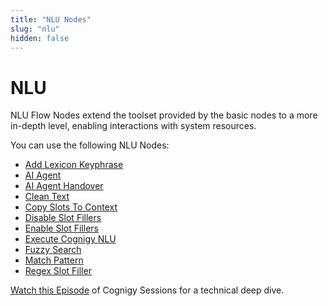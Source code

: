 ```yaml
---
title: "NLU Nodes" 
slug: "nlu" 
hidden: false 
---
```


# NLU

NLU Flow Nodes extend the toolset provided by the basic nodes to a more in-depth level, enabling interactions with system resources.

You can use the following NLU Nodes:

- [Add Lexicon Keyphrase](add-lexicon-keyphrase.md)
- [AI Agent](ai-agent.md)
- [AI Agent Handover](ai-agent-handover.md)
- [Clean Text](clean-text.md)
- [Copy Slots To Context](copy-slots-to-context.md)
- [Disable Slot Fillers](disable-slot-fillers.md)
- [Enable Slot Fillers](enable-slot-fillers.md)
- [Execute Cognigy NLU](execute-cognigy-nlu.md)
- [Fuzzy Search](fuzzy-search.md)
- [Match Pattern](match-pattern.md)
- [Regex Slot Filler](regex-slot-filler.md)

[Watch this Episode](https://support.cognigy.com/hc/en-us/articles/360019857220-Cognigy-Sessions-Cognigy-NLU) of Cognigy Sessions for a technical deep dive.

